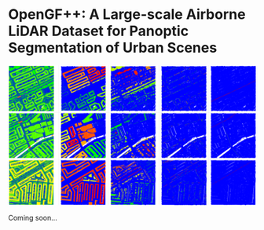 # OpenGF++: A Large-scale Airborne LiDAR Dataset for Panoptic Segmentation of Urban Scenes

![Image](OpenGF2.png)

Coming soon...
